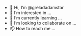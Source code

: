 - 👋 Hi, I’m @greladadamstar
- 👀 I’m interested in ...
- 🌱 I’m currently learning ...
- 💞️ I’m looking to collaborate on ...
- 📫 How to reach me ...

<!---
greladadamstar/greladadamstar is a ✨ special ✨ repository because its `README.md` (this file) appears on your GitHub profile.
You can click the Preview link to take a look at your changes.
--->
